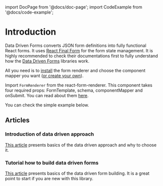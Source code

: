 import DocPage from '@docs/doc-page';
import CodeExample from '@docs/code-example';

<DocPage>

# Introduction

Data Driven Forms converts JSON form definitions into fully functional React forms.
It uses [React Final Form](https://github.com/final-form/react-final-form) for the form state management.
It is highly recommended to check their documentations first to fully understand how
the [Data Driven Forms](https://github.com/data-driven-forms/react-forms) libraries work.

All you need is to [install](/renderer/installation) the form renderer and choose the component mapper you want ([or create your own](/renderer/component-mapping)).

Import `FormRenderer` from the react-form-renderer. This component takes four required props: FormTemplate, schema, componentMapper and onSubmit. You can read about them [here](/renderer/renderer-api#requiredprops).

You can check the simple example below.

<CodeExample source="components/get-started/get-started" mode="preview" />

## Articles

### Introduction of data driven approach

[This article](https://medium.com/javascript-in-plain-english/data-driven-approach-to-forms-with-react-c69fd4ea7923) presents basics of the data driven approach and why to choose it.

### Tutorial how to build data driven forms

[This article](https://medium.com/javascript-in-plain-english/data-driven-form-building-in-react-30768b49e625) presents basics of the data driven form building. It is a great point to start if you are new with this library.

</DocPage>
